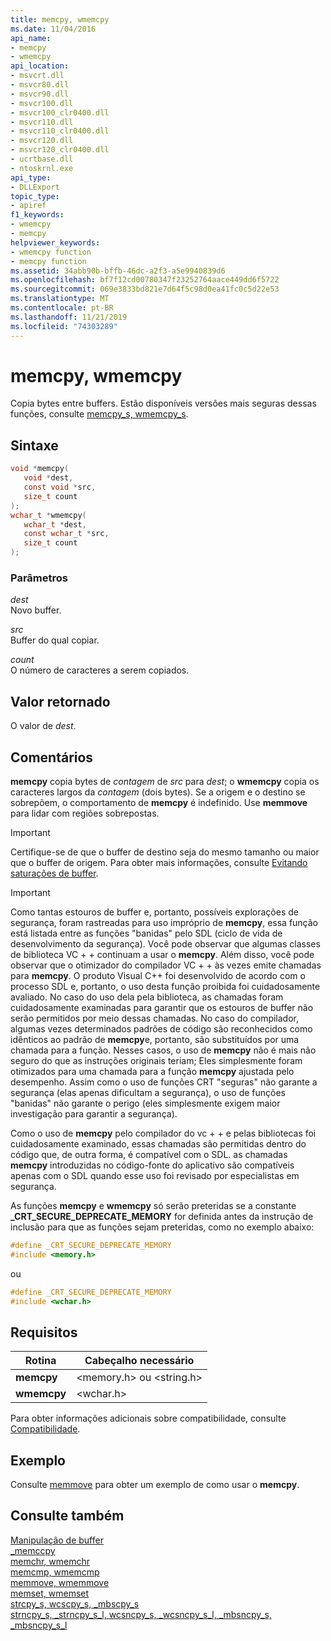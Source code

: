 ```yaml
---
title: memcpy, wmemcpy
ms.date: 11/04/2016
api_name:
- memcpy
- wmemcpy
api_location:
- msvcrt.dll
- msvcr80.dll
- msvcr90.dll
- msvcr100.dll
- msvcr100_clr0400.dll
- msvcr110.dll
- msvcr110_clr0400.dll
- msvcr120.dll
- msvcr120_clr0400.dll
- ucrtbase.dll
- ntoskrnl.exe
api_type:
- DLLExport
topic_type:
- apiref
f1_keywords:
- wmemcpy
- memcpy
helpviewer_keywords:
- wmemcpy function
- memcpy function
ms.assetid: 34abb90b-bffb-46dc-a2f3-a5e9940839d6
ms.openlocfilehash: bf7f12cd00780347f23252764aace449dd6f5722
ms.sourcegitcommit: 069e3833bd821e7d64f5c98d0ea41fc0c5d22e53
ms.translationtype: MT
ms.contentlocale: pt-BR
ms.lasthandoff: 11/21/2019
ms.locfileid: "74303289"
---
```

# <a name="memcpy-wmemcpy"></a>memcpy, wmemcpy

Copia bytes entre buffers. Estão disponíveis versões mais seguras dessas funções, consulte [memcpy_s, wmemcpy_s](memcpy-s-wmemcpy-s.md).

## <a name="syntax"></a>Sintaxe

```C
void *memcpy(
   void *dest,
   const void *src,
   size_t count
);
wchar_t *wmemcpy(
   wchar_t *dest,
   const wchar_t *src,
   size_t count
);
```

### <a name="parameters"></a>Parâmetros

*dest*<br/>
Novo buffer.

*src*<br/>
Buffer do qual copiar.

*count*<br/>
O número de caracteres a serem copiados.

## <a name="return-value"></a>Valor retornado

O valor de *dest*.

## <a name="remarks"></a>Comentários

**memcpy** copia bytes de *contagem* de *src* para *dest*; o **wmemcpy** copia os caracteres largos da *contagem* (dois bytes). Se a origem e o destino se sobrepõem, o comportamento de **memcpy** é indefinido. Use **memmove** para lidar com regiões sobrepostas.

> [!IMPORTANT]
> Certifique-se de que o buffer de destino seja do mesmo tamanho ou maior que o buffer de origem. Para obter mais informações, consulte [Evitando saturações de buffer](/windows/win32/SecBP/avoiding-buffer-overruns).

> [!IMPORTANT]
> Como tantas estouros de buffer e, portanto, possíveis explorações de segurança, foram rastreadas para uso impróprio de **memcpy**, essa função está listada entre as funções "banidas" pelo SDL (ciclo de vida de desenvolvimento da segurança).  Você pode observar que algumas classes de biblioteca VC + + continuam a usar o **memcpy**.  Além disso, você pode observar que o otimizador do compilador VC + + às vezes emite chamadas para **memcpy**.  O produto Visual C++ foi desenvolvido de acordo com o processo SDL e, portanto, o uso desta função proibida foi cuidadosamente avaliado.  No caso do uso dela pela biblioteca, as chamadas foram cuidadosamente examinadas para garantir que os estouros de buffer não serão permitidos por meio dessas chamadas.  No caso do compilador, algumas vezes determinados padrões de código são reconhecidos como idênticos ao padrão de **memcpy**e, portanto, são substituídos por uma chamada para a função.  Nesses casos, o uso de **memcpy** não é mais não seguro do que as instruções originais teriam; Eles simplesmente foram otimizados para uma chamada para a função **memcpy** ajustada pelo desempenho.  Assim como o uso de funções CRT "seguras" não garante a segurança (elas apenas dificultam a segurança), o uso de funções "banidas" não garante o perigo (eles simplesmente exigem maior investigação para garantir a segurança).
>
> Como o uso de **memcpy** pelo compilador do vc + + e pelas bibliotecas foi cuidadosamente examinado, essas chamadas são permitidas dentro do código que, de outra forma, é compatível com o SDL.  as chamadas **memcpy** introduzidas no código-fonte do aplicativo são compatíveis apenas com o SDL quando esse uso foi revisado por especialistas em segurança.

As funções **memcpy** e **wmemcpy** só serão preteridas se a constante **_CRT_SECURE_DEPRECATE_MEMORY** for definida antes da instrução de inclusão para que as funções sejam preteridas, como no exemplo abaixo:

```C
#define _CRT_SECURE_DEPRECATE_MEMORY
#include <memory.h>
```

ou

```C
#define _CRT_SECURE_DEPRECATE_MEMORY
#include <wchar.h>
```

## <a name="requirements"></a>Requisitos

|Rotina|Cabeçalho necessário|
|-------------|---------------------|
|**memcpy**|\<memory.h> ou \<string.h>|
|**wmemcpy**|\<wchar.h>|

Para obter informações adicionais sobre compatibilidade, consulte [Compatibilidade](../../c-runtime-library/compatibility.md).

## <a name="example"></a>Exemplo

Consulte [memmove](memmove-wmemmove.md) para obter um exemplo de como usar o **memcpy**.

## <a name="see-also"></a>Consulte também

[Manipulação de buffer](../../c-runtime-library/buffer-manipulation.md)<br/>
[_memccpy](memccpy.md)<br/>
[memchr, wmemchr](memchr-wmemchr.md)<br/>
[memcmp, wmemcmp](memcmp-wmemcmp.md)<br/>
[memmove, wmemmove](memmove-wmemmove.md)<br/>
[memset, wmemset](memset-wmemset.md)<br/>
[strcpy_s, wcscpy_s, _mbscpy_s](strcpy-s-wcscpy-s-mbscpy-s.md)<br/>
[strncpy_s, _strncpy_s_l, wcsncpy_s, _wcsncpy_s_l, _mbsncpy_s, _mbsncpy_s_l](strncpy-s-strncpy-s-l-wcsncpy-s-wcsncpy-s-l-mbsncpy-s-mbsncpy-s-l.md)<br/>
